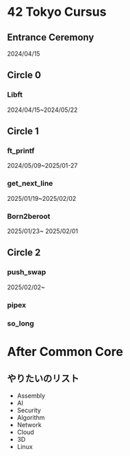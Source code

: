 # 42 Tokyo Cursus

## Entrance Ceremony
2024/04/15  

## Circle 0
### Libft
2024/04/15~2024/05/22  

## Circle 1
### ft_printf
2024/05/09~2025/01-27  
### get_next_line  
2025/01/19~2025/02/02  
### Born2beroot  
2025/01/23~  2025/02/01  

## Circle 2
### push_swap
2025/02/02~  
### pipex

### so_long


# After Common Core
## やりたいのリスト
- Assembly  
- AI
- Security
- Algorithm
- Network
- Cloud
- 3D
- Linux